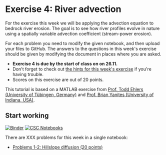 # Exercise 4: River advection

For the exercise this week we will be applying the advection equation to bedrock river erosion.
The goal is to see how river profiles evolve in nature using a spatially variable advection coefficient (stream-power erosion).

For each problem you need to modify the given notebook, and then upload your files to GitHub.
The answers to the questions in this week's exercise should be given by modifying the document in places where you are asked.

- **Exercise 4 is due by the start of class on on 26.11.**
- Don't forget to check out [the hints for this week's exercise](https://introqg.github.io/qg/lessons/L4/exercise-4.html) if you're having trouble.
- Scores on this exercise are out of 20 points.

This tutorial is based on a MATLAB exercise from [Prof. Todd Ehlers (University of Tübingen, Germany)](http://www.geo.uni-tuebingen.de/?id=2183) and [Prof. Brian Yanites (University of Indiana, USA)](http://www.geology.indiana.edu/yanites/index.html).

## Start working

[![Binder](https://mybinder.org/badge.svg)](https://mybinder.org/v2/gh/introqg/notebooks/master?urlpath=lab)
[![CSC Notebooks](https://img.shields.io/badge/launch-CSC%20notebook-blue.svg)](https://notebooks.csc.fi/#/blueprint/80cecffe7ad84d6d94665f39887b3a32)

There are XXX problems for this week in a single notebook:

 - [Problems 1-2: Hillslope diffusion (20 points)](Exercise-3-problems-1-2.ipynb)
